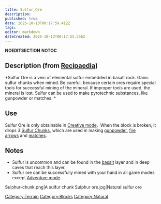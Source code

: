 ```yaml
---
title: Sulfur_Ore
description: 
published: true
date: 2025-10-13T00:17:59.412Z
tags: 
editor: markdown
dateCreated: 2025-10-13T00:17:55.556Z
---
```


__NOEDITSECTION__ __NOTOC__

## Description (from [Recipaedia](Recipaedia "wikilink")) 

*Sulfur Ore is a vein of elemental sulfur embedded in basalt rock. Gains
sulfur chunks when mined. Be careful, because certain ores require
special tools for successful mining of the mineral. If improper tools
are used, the mineral is lost. Sulfur can be used to make pyrotechnic
substances, like gunpowder or matches. *

## Use

Sulfur Ore is only obtainable in [Creative
mode](Creative_Gamemode "wikilink").  When the block is broken, it drops
3 [Sulfur Chunks](Sulfur_Chunk "wikilink"), which are used in making
[gunpowder](gunpowder "wikilink"), [fire
arrows](fire_Arrows "wikilink") and [matches](match "wikilink"). 

## Notes

  - Sulfur is uncommon and can be found in the
    [basalt](basalt "wikilink") layer and in deep caves that reach this
    layer.
  - Sulfur ore can be successfully mined with your hand in all game
    modes except [Adventure mode](Adventure_Gamemode "wikilink"). 

Sulphur-chunk.png|A sulfur chunk Sulphur ore.jpg|Natural sulfur ore

[Category:Terrain](Category:Terrain "wikilink")
[Category:Blocks](Category:Blocks "wikilink")
[Category:Natural](Category:Natural "wikilink")